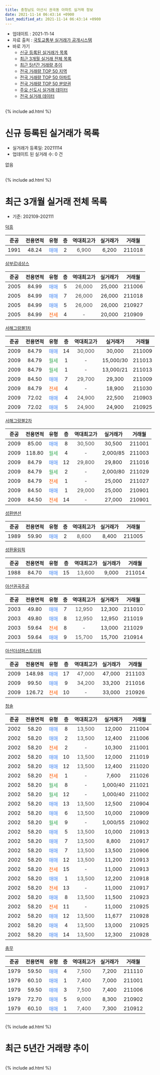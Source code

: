 ```yaml
---
title: 충청남도 아산시 권곡동 아파트 실거래 정보
date: 2021-11-14 06:43:14 +0900
last_modified_at: 2021-11-14 06:43:14 +0900
---
```


* 업데이트 : 2021-11-14
* 자료 출처 : [국토교통부 실거래가 공개시스템](http://rt.molit.go.kr)
* 바로 가기
    * [신규 등록된 실거래가 목록](#신규-등록된-실거래가-목록)
    * [최근 3개월 실거래 전체 목록](#최근-3개월-실거래-전체-목록)
    * [최근 5년간 거래량 추이](#최근-5년간-거래량-추이)
    * [전국 거래량 TOP 50 지역](https://inasie.github.io/apt-trade-info/최근-3개월-전국에서-가장-거래가-많이-발생한-지역)
    * [전국 거래량 TOP 50 아파트](https://inasie.github.io/apt-trade-info/최근-3개월-전국에서-가장-거래가-많이-발생한-아파트)
    * [전국 거래량 TOP 50 분양권](https://inasie.github.io/apt-trade-info/최근-3개월-전국에서-가장-거래가-많이-발생한-분양권)
    * [주요 신도시 실거래 데이터](https://inasie.github.io/apt-trade-info/주요-신도시)
    * [전국 실거래 데이터](https://inasie.github.io/apt-trade-info/전국)
<br>
{% include ad.html %}
<br>

# 신규 등록된 실거래가 목록
* 실거래가 등록일: 20211114
* 업데이트 된 실거래 수: 0 건

없음

<br>
{% include ad.html %}
<br>

# 최근 3개월 실거래 전체 목록
* 기준: 202109-202111


[덕흥](https://search.naver.com/search.naver?query=%EC%B6%A9%EC%B2%AD%EB%82%A8%EB%8F%84+%EC%95%84%EC%82%B0%EC%8B%9C+%EA%B6%8C%EA%B3%A1%EB%8F%99+%EB%8D%95%ED%9D%A5)

|준공|전용면적|유형|층|역대최고가|실거래가|거래월|
|:---:|:---:|:---:|:---:|:---:|:---:|:---:|
|1991|48.24|<span style="color:#4285f3">매매</span>|2|<span style="color:#444444">6,900</span>|6,200|211018|

[삼부르네상스](https://search.naver.com/search.naver?query=%EC%B6%A9%EC%B2%AD%EB%82%A8%EB%8F%84+%EC%95%84%EC%82%B0%EC%8B%9C+%EA%B6%8C%EA%B3%A1%EB%8F%99+%EC%82%BC%EB%B6%80%EB%A5%B4%EB%84%A4%EC%83%81%EC%8A%A4)

|준공|전용면적|유형|층|역대최고가|실거래가|거래월|
|:---:|:---:|:---:|:---:|:---:|:---:|:---:|
|2005|84.99|<span style="color:#4285f3">매매</span>|5|<span style="color:#444444">26,000</span>|25,000|211006|
|2005|84.99|<span style="color:#4285f3">매매</span>|7|<span style="color:#444444">26,000</span>|26,000|211018|
|2005|84.99|<span style="color:#4285f3">매매</span>|5|<span style="color:#444444">26,000</span>|26,000|210927|
|2005|84.99|<span style="color:#ff5a00">전세</span>|4|<span style="color:#444444">-</span>|20,000|210909|

[서해그랑블1차](https://search.naver.com/search.naver?query=%EC%B6%A9%EC%B2%AD%EB%82%A8%EB%8F%84+%EC%95%84%EC%82%B0%EC%8B%9C+%EA%B6%8C%EA%B3%A1%EB%8F%99+%EC%84%9C%ED%95%B4%EA%B7%B8%EB%9E%91%EB%B8%941%EC%B0%A8)

|준공|전용면적|유형|층|역대최고가|실거래가|거래월|
|:---:|:---:|:---:|:---:|:---:|:---:|:---:|
|2009|84.79|<span style="color:#4285f3">매매</span>|14|<span style="color:#444444">30,000</span>|30,000|211009|
|2009|84.79|<span style="color:#34a853">월세</span>|1|<span style="color:#444444">-</span>|15,000/30|211013|
|2009|84.79|<span style="color:#34a853">월세</span>|1|<span style="color:#444444">-</span>|13,000/21|211013|
|2009|84.50|<span style="color:#4285f3">매매</span>|7|<span style="color:#444444">29,700</span>|29,300|211009|
|2009|84.79|<span style="color:#ff5a00">전세</span>|4|<span style="color:#444444">-</span>|18,900|211030|
|2009|72.02|<span style="color:#4285f3">매매</span>|4|<span style="color:#444444">24,900</span>|22,500|210903|
|2009|72.02|<span style="color:#4285f3">매매</span>|5|<span style="color:#444444">24,900</span>|24,900|210925|

[서해그랑블2차](https://search.naver.com/search.naver?query=%EC%B6%A9%EC%B2%AD%EB%82%A8%EB%8F%84+%EC%95%84%EC%82%B0%EC%8B%9C+%EA%B6%8C%EA%B3%A1%EB%8F%99+%EC%84%9C%ED%95%B4%EA%B7%B8%EB%9E%91%EB%B8%942%EC%B0%A8)

|준공|전용면적|유형|층|역대최고가|실거래가|거래월|
|:---:|:---:|:---:|:---:|:---:|:---:|:---:|
|2009|85.00|<span style="color:#4285f3">매매</span>|8|<span style="color:#444444">30,500</span>|30,500|211001|
|2009|118.80|<span style="color:#34a853">월세</span>|4|<span style="color:#444444">-</span>|2,000/85|211003|
|2009|84.79|<span style="color:#4285f3">매매</span>|12|<span style="color:#444444">29,800</span>|29,800|211016|
|2009|84.79|<span style="color:#34a853">월세</span>|2|<span style="color:#444444">-</span>|2,000/80|211029|
|2009|84.79|<span style="color:#ff5a00">전세</span>|1|<span style="color:#444444">-</span>|25,000|211027|
|2009|84.50|<span style="color:#4285f3">매매</span>|1|<span style="color:#444444">29,000</span>|25,000|210901|
|2009|84.50|<span style="color:#ff5a00">전세</span>|14|<span style="color:#444444">-</span>|27,000|210901|

[성환맨션](https://search.naver.com/search.naver?query=%EC%B6%A9%EC%B2%AD%EB%82%A8%EB%8F%84+%EC%95%84%EC%82%B0%EC%8B%9C+%EA%B6%8C%EA%B3%A1%EB%8F%99+%EC%84%B1%ED%99%98%EB%A7%A8%EC%85%98)

|준공|전용면적|유형|층|역대최고가|실거래가|거래월|
|:---:|:---:|:---:|:---:|:---:|:---:|:---:|
|1989|59.90|<span style="color:#4285f3">매매</span>|2|<span style="color:#444444">8,600</span>|8,400|211005|

[성환올림픽](https://search.naver.com/search.naver?query=%EC%B6%A9%EC%B2%AD%EB%82%A8%EB%8F%84+%EC%95%84%EC%82%B0%EC%8B%9C+%EA%B6%8C%EA%B3%A1%EB%8F%99+%EC%84%B1%ED%99%98%EC%98%AC%EB%A6%BC%ED%94%BD)

|준공|전용면적|유형|층|역대최고가|실거래가|거래월|
|:---:|:---:|:---:|:---:|:---:|:---:|:---:|
|1988|84.70|<span style="color:#4285f3">매매</span>|15|<span style="color:#444444">13,600</span>|9,000|211014|

[아산권곡주공](https://search.naver.com/search.naver?query=%EC%B6%A9%EC%B2%AD%EB%82%A8%EB%8F%84+%EC%95%84%EC%82%B0%EC%8B%9C+%EA%B6%8C%EA%B3%A1%EB%8F%99+%EC%95%84%EC%82%B0%EA%B6%8C%EA%B3%A1%EC%A3%BC%EA%B3%B5)

|준공|전용면적|유형|층|역대최고가|실거래가|거래월|
|:---:|:---:|:---:|:---:|:---:|:---:|:---:|
|2003|49.80|<span style="color:#4285f3">매매</span>|7|<span style="color:#444444">12,950</span>|12,300|211010|
|2003|49.80|<span style="color:#4285f3">매매</span>|8|<span style="color:#444444">12,950</span>|12,950|211019|
|2003|59.64|<span style="color:#ff5a00">전세</span>|8|<span style="color:#444444">-</span>|13,000|211029|
|2003|59.64|<span style="color:#4285f3">매매</span>|9|<span style="color:#444444">15,700</span>|15,700|210914|

[아산더샵퍼스트타워](https://search.naver.com/search.naver?query=%EC%B6%A9%EC%B2%AD%EB%82%A8%EB%8F%84+%EC%95%84%EC%82%B0%EC%8B%9C+%EA%B6%8C%EA%B3%A1%EB%8F%99+%EC%95%84%EC%82%B0%EB%8D%94%EC%83%B5%ED%8D%BC%EC%8A%A4%ED%8A%B8%ED%83%80%EC%9B%8C)

|준공|전용면적|유형|층|역대최고가|실거래가|거래월|
|:---:|:---:|:---:|:---:|:---:|:---:|:---:|
|2009|148.98|<span style="color:#4285f3">매매</span>|17|<span style="color:#444444">47,000</span>|47,000|211103|
|2009|99.50|<span style="color:#4285f3">매매</span>|9|<span style="color:#444444">34,200</span>|33,200|211016|
|2009|126.72|<span style="color:#ff5a00">전세</span>|10|<span style="color:#444444">-</span>|33,000|210926|

[청솔](https://search.naver.com/search.naver?query=%EC%B6%A9%EC%B2%AD%EB%82%A8%EB%8F%84+%EC%95%84%EC%82%B0%EC%8B%9C+%EA%B6%8C%EA%B3%A1%EB%8F%99+%EC%B2%AD%EC%86%94)

|준공|전용면적|유형|층|역대최고가|실거래가|거래월|
|:---:|:---:|:---:|:---:|:---:|:---:|:---:|
|2002|58.20|<span style="color:#4285f3">매매</span>|8|<span style="color:#444444">13,500</span>|12,000|211004|
|2002|58.20|<span style="color:#4285f3">매매</span>|2|<span style="color:#444444">13,500</span>|12,400|211006|
|2002|58.20|<span style="color:#ff5a00">전세</span>|2|<span style="color:#444444">-</span>|10,300|211001|
|2002|58.20|<span style="color:#4285f3">매매</span>|10|<span style="color:#444444">13,500</span>|12,000|211019|
|2002|58.20|<span style="color:#4285f3">매매</span>|12|<span style="color:#444444">13,500</span>|12,400|211020|
|2002|58.20|<span style="color:#ff5a00">전세</span>|1|<span style="color:#444444">-</span>|7,600|211026|
|2002|58.20|<span style="color:#34a853">월세</span>|8|<span style="color:#444444">-</span>|1,000/40|211021|
|2002|58.20|<span style="color:#34a853">월세</span>|12|<span style="color:#444444">-</span>|1,000/40|211002|
|2002|58.20|<span style="color:#4285f3">매매</span>|13|<span style="color:#444444">13,500</span>|12,500|210904|
|2002|58.20|<span style="color:#4285f3">매매</span>|6|<span style="color:#444444">13,500</span>|10,000|210909|
|2002|58.20|<span style="color:#34a853">월세</span>|9|<span style="color:#444444">-</span>|1,000/55|210902|
|2002|58.20|<span style="color:#4285f3">매매</span>|5|<span style="color:#444444">13,500</span>|10,000|210913|
|2002|58.20|<span style="color:#4285f3">매매</span>|7|<span style="color:#444444">13,500</span>|8,800|210917|
|2002|58.20|<span style="color:#4285f3">매매</span>|7|<span style="color:#444444">13,500</span>|13,500|210906|
|2002|58.20|<span style="color:#4285f3">매매</span>|12|<span style="color:#444444">13,500</span>|11,200|210913|
|2002|58.20|<span style="color:#ff5a00">전세</span>|15|<span style="color:#444444">-</span>|11,000|210913|
|2002|58.20|<span style="color:#4285f3">매매</span>|1|<span style="color:#444444">13,500</span>|12,200|210918|
|2002|58.20|<span style="color:#ff5a00">전세</span>|13|<span style="color:#444444">-</span>|11,000|210917|
|2002|58.20|<span style="color:#4285f3">매매</span>|8|<span style="color:#444444">13,500</span>|11,500|210923|
|2002|58.20|<span style="color:#ff5a00">전세</span>|11|<span style="color:#444444">-</span>|11,000|210925|
|2002|58.20|<span style="color:#4285f3">매매</span>|12|<span style="color:#444444">13,500</span>|11,677|210928|
|2002|58.20|<span style="color:#4285f3">매매</span>|4|<span style="color:#444444">13,500</span>|13,000|210925|
|2002|58.20|<span style="color:#4285f3">매매</span>|14|<span style="color:#444444">13,500</span>|12,300|210928|


<script async src="//pagead2.googlesyndication.com/pagead/js/adsbygoogle.js"></script>
<!-- 기본 -->
<ins class="adsbygoogle"
     style="display:block"
     data-ad-client="ca-pub-2446590836940007"
     data-ad-slot="1659523306"
     data-ad-format="auto"
     data-full-width-responsive="true"></ins>
<script>
(adsbygoogle = window.adsbygoogle || []).push({});
</script>


[충무](https://search.naver.com/search.naver?query=%EC%B6%A9%EC%B2%AD%EB%82%A8%EB%8F%84+%EC%95%84%EC%82%B0%EC%8B%9C+%EA%B6%8C%EA%B3%A1%EB%8F%99+%EC%B6%A9%EB%AC%B4)

|준공|전용면적|유형|층|역대최고가|실거래가|거래월|
|:---:|:---:|:---:|:---:|:---:|:---:|:---:|
|1979|59.50|<span style="color:#4285f3">매매</span>|4|<span style="color:#444444">7,500</span>|7,200|211110|
|1979|60.10|<span style="color:#4285f3">매매</span>|1|<span style="color:#444444">7,400</span>|7,000|211001|
|1979|59.50|<span style="color:#4285f3">매매</span>|3|<span style="color:#444444">7,500</span>|7,400|211006|
|1979|72.70|<span style="color:#4285f3">매매</span>|5|<span style="color:#444444">9,000</span>|8,300|210902|
|1979|60.10|<span style="color:#4285f3">매매</span>|1|<span style="color:#444444">7,400</span>|7,300|210912|


<br>
{% include ad.html %}
<br>

# 최근 5년간 거래량 추이


<div style="width:100%;">
    <canvas id="deal_progress" height="200"></canvas>
</div>

<script>
new Chart(document.getElementById("deal_progress"), {
    type: 'line',
    data: {
        labels: ['201611','201612','201701','201702','201703','201704','201705','201706','201707','201708','201709','201710','201711','201712','201801','201802','201803','201804','201805','201806','201807','201808','201809','201810','201811','201812','201901','201902','201903','201904','201905','201906','201907','201908','201909','201910','201911','201912','202001','202002','202003','202004','202005','202006','202007','202008','202009','202010','202011','202012','202101','202102','202103','202104','202105','202106','202107','202108','202109','202110','202111'],
        datasets: [{
            label: '매매',
            pointRadius: 1,
            data: [12, 15, 17, 14, 15, 8, 12, 23, 21, 18, 23, 19, 15, 19, 7, 17, 23, 23, 23, 15, 19, 16, 17, 24, 21, 15, 6, 12, 15, 15, 15, 11, 15, 13, 14, 13, 13, 15, 10, 12, 9, 14, 25, 28, 14, 18, 14, 26, 28, 36, 45, 23, 32, 105, 61, 46, 32, 49, 18, 18, 2],
            borderColor: "rgba(255, 201, 14, 1)",
            backgroundColor: "rgba(255, 201, 14, 0.5)",
            fill: false,
            lineTension: 0
        },{
            label: '전월세',
            pointRadius: 1,
            data: [15, 14, 11, 18, 10, 15, 28, 20, 18, 17, 27, 21, 12, 18, 10, 14, 12, 11, 15, 16, 13, 10, 9, 11, 11, 12, 16, 17, 14, 17, 11, 16, 8, 17, 13, 13, 11, 7, 13, 21, 16, 8, 7, 16, 16, 22, 8, 15, 10, 9, 11, 14, 10, 18, 22, 21, 13, 14, 7, 11, 0],
            borderColor: "rgba(0, 141, 185, 1)",
            backgroundColor: "rgba(0, 141, 185, 0.5)",
            fill: false,
            lineTension: 0
        }
        ]
    },
    options: {
        responsive: true,
        title: {
            display: false
        },
        tooltips: {
            mode: 'index',
            intersect: false
        },
        hover: {
            mode: 'nearest',
            intersect: true
        },
        scales: {
            xAxes: [{
                display: true,
                scaleLabel: {
                    display: true,
                    labelString: '년/월'
                }
            }],
            yAxes: [{
                display: true,
                ticks: {
                    suggestedMin: 0,
                },
                scaleLabel: {
                    display: true,
                    labelString: '실거래 수'
                }
            }]
        }
    }
});

</script>


<br>
{% include ad.html %}
<br>

